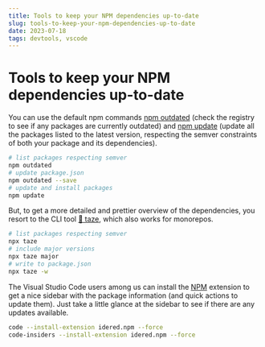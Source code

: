 ```yaml
---
title: Tools to keep your NPM dependencies up-to-date
slug: tools-to-keep-your-npm-dependencies-up-to-date
date: 2023-07-18
tags: devtools, vscode
---
```


# Tools to keep your NPM dependencies up-to-date

You can use the default npm commands [npm outdated](https://docs.npmjs.com/cli/commands/npm-outdated) (check the registry to see if any packages are currently outdated) and [npm update](https://docs.npmjs.com/cli/commands/npm-update) (update all the packages listed to the latest version, respecting the semver constraints of both your package and its dependencies).

```bash
# list packages respecting semver
npm outdated
# update package.json
npm outdated --save
# update and install packages
npm update
```

But, to get a more detailed and prettier overview of the dependencies, you resort to the CLI
tool [🥦 taze](https://github.com/antfu/taze), which also works for monorepos.

```bash
# list packages respecting semver
npx taze
# include major versions
npx taze major
# write to package.json
npx taze -w
```

The Visual Studio Code users among us can install the [NPM](https://marketplace.visualstudio.com/items?itemName=idered.npm) extension to get a nice sidebar with the package information (and quick actions to update them). Just take a little glance at the sidebar to see if there are any updates available.

```bash
code --install-extension idered.npm --force
code-insiders --install-extension idered.npm --force
```
